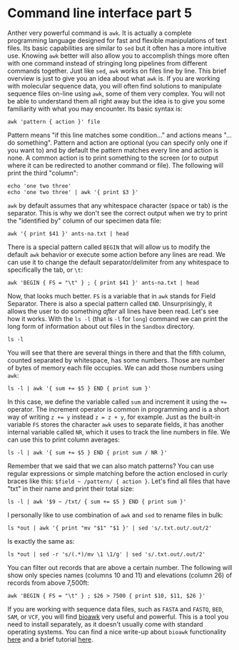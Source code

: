 # Command line interface part 5
Anther very powerful command is `awk`. It is actually a complete programming language designed for fast and flexible manipulations of text files. Its basic capabilities are similar to `sed` but it often has a more intuitive use. Knowing `awk` better will also allow you to accomplish things more often with one command instead of stringing long pipelines from different commands together. Just like `sed`, `awk` works on files line by line. This brief overview is just to give you an idea about what `awk` is. If you are working with molecular sequence data, you will often find solutions to manipulate sequence files on-line using `awk`, some of them very complex. You will not be able to understand them all right away but the idea is to give you some familiarity with what you may encounter.
Its basic syntax is:
```shell
awk 'pattern { action }' file
``` 
Pattern means "if this line matches some condition..." and actions means "... do something". Pattern and action are optional (you can specify only one if you want to) and by default the pattern matches every line and action is none.
A common action is to print something to the screen (or to output where it can be redirected to another command or file). The following will print the third "column":
```shell
echo 'one two three'
echo 'one two three' | awk '{ print $3 }' 
```
`awk` by default assumes that any whitespace character (space or tab) is the separator. This is why we don't see the correct output when we try to print the "identified by" column of our specimen data file:
```shell
awk '{ print $41 }' ants-na.txt | head
```
There is a special pattern called `BEGIN` that will allow us to modify the default `awk` behavior or execute some action before any lines are read. We can use it to change the default separator/delimiter from any whitespace to specifically the tab, or `\t`:
```shell
awk 'BEGIN { FS = "\t" } ; { print $41 }' ants-na.txt | head
```
Now, that looks much better. `FS` is a variable that in `awk` stands for Field Separator.
There is also a special pattern called `END`. Unsurprisingly, it allows the user to do something *after* all lines have been read. Let's see how it works. With the `ls -l` (that is `-l` for `long`) command we can print the long form of information about out files in the `Sandbox` directory.
```shell
ls -l
```
You will see that there are several things in there and that the fifth column, counted separated by whitespace, has some numbers. Those are number of bytes of memory each file occupies. We can add those numbers using `awk`:
```shell
ls -l | awk '{ sum += $5 } END { print sum }'
```
In this case, we define the variable called `sum` and increment it using the `+=` operator. The increment operator is common in programming and is a short way of writing `z += y` instead `z = z + y`, for example.
Just as the built-in variable `FS` stores the character `awk` uses to separate fields, it has another internal variable called `NR`, which it uses to track the line numbers in file. We can use this to print column averages:
```shell
ls -l | awk '{ sum += $5 } END { print sum / NR }'
```
Remember that we said that we can also match patterns? You can use regular expressions or simple matching before the action enclosed in curly braces like this: `$field ~ /pattern/ { action }`. Let's find all files that have "txt" in their name and print their total size:
```shell
ls -l | awk '$9 ~ /txt/ { sum += $5 } END { print sum }'
```
I personally like to use combination of `awk` and `sed` to rename files in bulk:
```shell
ls *out | awk '{ print "mv "$1" "$1 }' | sed 's/.txt.out/.out/2'
```
Is exactly the same as:
```shell
ls *out | sed -r 's/(.*)/mv \1 \1/g' | sed 's/.txt.out/.out/2'
```
You can filter out records that are above a certain number. The following will show only species names (columns 10 and 11) and elevations (column 26) of records from above 7,500ft:
```shell
awk 'BEGIN { FS = "\t" } ; $26 > 7500 { print $10, $11, $26 }'
```
If you are working with sequence data files, such as `FASTA` and `FASTQ`, `BED`, `SAM`, or `VCF`, you will find [bioawk](https://github.com/lh3/bioawk) very useful and powerful. This is a tool you need to install separately, as it doesn't usually come with standard operating systems. You can find a nice write-up about `bioawk` functionality [here](https://bioinformaticsworkbook.org/Appendix/Unix/bioawk-basics.html) and a brief tutorial [here](https://github.com/vsbuffalo/bioawk-tutorial). 
